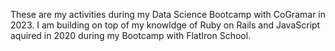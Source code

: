 These are my activities during my Data Science Bootcamp with CoGramar in 2023.
I am building on top of my knowldge of Ruby on Rails and JavaScript aquired in 2020 during my Bootcamp with FlatIron School.
